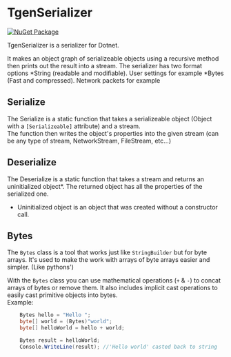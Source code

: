 # TgenSerializer
[![NuGet Package][NuGet]][NuGet-url]

TgenSerializer is a serializer for Dotnet.

It makes an object graph of serializeable objects using a recursive method
then prints out the result into a stream.
The serializer has two format options
*String (readable and modifiable). User settings for example
*Bytes (Fast and compressed). Network packets for example

## Serialize
The Serialize is a static function that takes a serializeable object (Object with a `[Serializeable]` attribute) and a stream.  
The function then writes the object's properties into the given stream (can be any type of stream, NetworkStream, FileStream, etc...)

## Deserialize
The Deserialize is a static function that takes a stream and returns an uninitialized object*.
The returned object has all the properties of the serialized one.

* Uninitialized object is an object that was created without a constructor call.

## Bytes
The `Bytes` class is a tool that works just like `StringBuilder` but for byte arrays.
It's used to make the work with arrays of byte arrays easier and simpler. (Like pythons')

With the `Bytes` class you can use mathematical operations (`+` & `-`) to concat arrays of bytes or remove them.
It also includes implicit cast operations to easily cast primitive objects into bytes.  
Example:
```cs
    Bytes hello = "Hello ";
    byte[] world = (Bytes)"world";
    byte[] helloWorld = hello + world;

    Bytes result = helloWorld;
    Console.WriteLine(result); //'Hello world' casted back to string
```

[NuGet]: https://img.shields.io/nuget/v/TgenSerializer?color=blue
[NuGet-url]: https://www.nuget.org/packages/TgenSerializer
